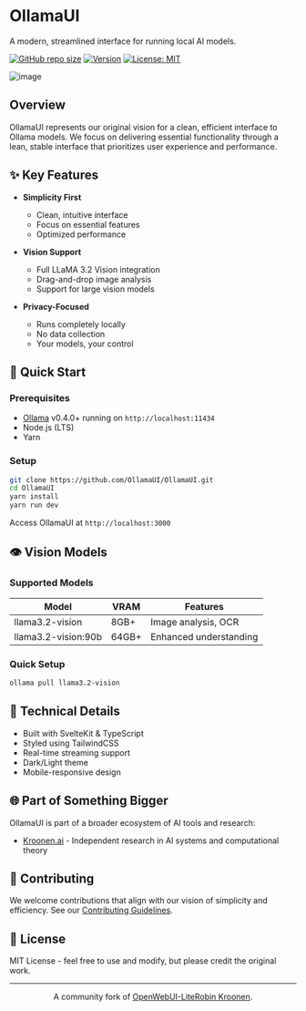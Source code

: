 # OllamaUI

A modern, streamlined interface for running local AI models.

[![GitHub repo size](https://img.shields.io/github/repo-size/OllamaUI/OllamaUI)](https://github.com/OllamaUI/OllamaUI)
[![Version](https://img.shields.io/github/package-json/v/OllamaUI/OllamaUI)](https://github.com/OllamaUI/OllamaUI/releases)
[![License: MIT](https://img.shields.io/badge/License-MIT-yellow.svg)](https://opensource.org/licenses/MIT)

![image](https://github.com/user-attachments/assets/757a2b14-1524-4ecc-9ac6-f83015ee62bc)

## Overview

OllamaUI represents our original vision for a clean, efficient interface to Ollama models. We focus on delivering essential functionality through a lean, stable interface that prioritizes user experience and performance.

## ✨ Key Features

- **Simplicity First**

  - Clean, intuitive interface
  - Focus on essential features
  - Optimized performance

- **Vision Support**

  - Full LLaMA 3.2 Vision integration
  - Drag-and-drop image analysis
  - Support for large vision models

- **Privacy-Focused**
  - Runs completely locally
  - No data collection
  - Your models, your control

## 🚀 Quick Start

### Prerequisites

- [Ollama](https://ollama.ai/) v0.4.0+ running on `http://localhost:11434`
- Node.js (LTS)
- Yarn

### Setup

```bash
git clone https://github.com/OllamaUI/OllamaUI.git
cd OllamaUI
yarn install
yarn run dev
```

Access OllamaUI at `http://localhost:3000`

## 👁️ Vision Models

### Supported Models

| Model               | VRAM  | Features               |
| ------------------- | ----- | ---------------------- |
| llama3.2-vision     | 8GB+  | Image analysis, OCR    |
| llama3.2-vision:90b | 64GB+ | Enhanced understanding |

### Quick Setup

```bash
ollama pull llama3.2-vision
```

## 🔧 Technical Details

- Built with SvelteKit & TypeScript
- Styled using TailwindCSS
- Real-time streaming support
- Dark/Light theme
- Mobile-responsive design

## 🌐 Part of Something Bigger

OllamaUI is part of a broader ecosystem of AI tools and research:

- [Kroonen.ai](https://kroonen.ai) - Independent research in AI systems and computational theory

## 🤝 Contributing

We welcome contributions that align with our vision of simplicity and efficiency. See our [Contributing Guidelines](CONTRIBUTING.md).

## 📖 License

MIT License - feel free to use and modify, but please credit the original work.

---

<div align="center">
<p>A community fork of <a href="https://openwebui.com" target="_blank" rel="noopener noreferrer">OpenWebUI-Lite</a, maintained by <a href="https://kroonen.ca" target="_blank" rel="noopener noreferrer">Robin Kroonen</a>.</p>
</div>
